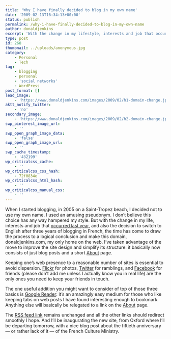 ```yaml
---
title: 'Why I have finally decided to blog in my own name'
date: '2009-02-13T16:34:13+00:00'
status: publish
permalink: /why-i-have-finally-decided-to-blog-in-my-own-name
author: donaldjenkins
excerpt: 'With the change in my lifestyle, interests and job that occurred last year, and also the decision to switch to English after three years of blogging in French, the time has come to draw the process to a logical conclusion and make donaldjenkins.com my only home on the web.'
type: post
id: 268
thumbnail: ../uploads/anonymous.jpg
category:
    - Personal
    - Tech
tag:
    - blogging
    - personal
    - 'social networks'
    - WordPress
post_format: []
lead_image:
    - 'https://www.donaldjenkins.com/images/2009/02/h1-domain-change.jpg'
aktt_notify_twitter:
    - 'no'
secondary_image:
    - 'https://www.donaldjenkins.com/images/2009/02/h2-domain-change.jpg'
swp_pinterest_image_url:
    - ''
swp_open_graph_image_data:
    - 'false'
swp_open_graph_image_url:
    - ''
swp_cache_timestamp:
    - '432199'
wp_criticalcss_cache:
    - ''
wp_criticalcss_css_hash:
    - 72f0834e
wp_criticalcss_html_hash:
    - ''
wp_criticalcss_manual_css:
    - ''
---
```

When I started blogging, in 2005 on a Saint-Tropez beach, I decided not to use my own name. I used an amusing pseudonym. I don’t believe this choice has any way hampered my style. But with the change in my life, interests and job that [occurred last year](https://www.donaldjenkins.com/back/ "Back…"), and also the decision to switch to English after three years of blogging in French, the time has come to draw the process to a logical conclusion and make this domain, donaldjenkins.com, my only home on the web. I’ve taken advantage of the move to improve the site design and simplify its structure: it basically now consists of just blog posts and a short [About](https://www.donaldjenkins.com/about/) page.

Keeping one’s web presence to a reasonable number of sites is essential to avoid dispersion. [Flickr](http://www.flickr.com/photos/astorg/ "Flickr: Galerie de astorg") for photos, [Twitter](http://twitter.com/donaldjenkins "Twitter / donaldjenkins") for ramblings, and [Facebook](http://www.facebook.com/profile.php?id=706186626 "Facebook") for friends (please don’t add me unless I actually know you in real life) are the only ones you need to keep your friends in touch.

The one useful addition you might want to consider of top of those three basics is [Google Reader](http://www.google.com/reader/shared/08163851508448927619 "Google Reader - astorg's shared items"): it’s an amazingly easy medium for those who like keeping tabs on web posts I have found interesting enough to bookmark. Anything else will basically be relegated to a link on the [About](https://www.donaldjenkins.com/about/) page.

The [RSS feed link](http://feeds2.feedburner.com/ectomorphicvicissitudes?format=xml "Donald Jenkins") remains unchanged and all the other links should redirect smoothly I hope. And I’ll be inaugurating the new site, from Oxford where I’ll be departing tomorrow, with a nice blog post about the fiftieth anniversary — or rather lack of it — of the French Culture Ministry.